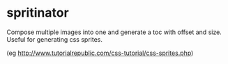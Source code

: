 # spritinator
Compose multiple images into one and generate a toc with offset and size.  Useful for generating css sprites.

(eg http://www.tutorialrepublic.com/css-tutorial/css-sprites.php)
